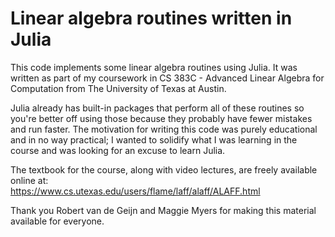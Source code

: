 # Linear algebra routines written in Julia

This code implements some linear algebra routines using Julia. It was written as part of my coursework in CS 383C - Advanced Linear Algebra for Computation from The University of Texas at Austin.  

Julia already has built-in packages that perform all of these routines so you're better off using those because they probably have fewer mistakes and run faster. The motivation for writing this code was purely educational and in no way practical; I wanted to solidify what I was learning in the course and was looking for an excuse to learn Julia.

The textbook for the course, along with video lectures, are freely available online at:  
https://www.cs.utexas.edu/users/flame/laff/alaff/ALAFF.html

Thank you Robert van de Geijn and Maggie Myers for making this material available for everyone.
